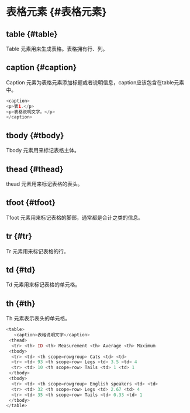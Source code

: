 # 表格元素 {#表格元素}

## table {#table}

Table 元素用来生成表格。表格拥有行、列。

## caption {#caption}

Caption 元素为表格元素添加标题或者说明信息，caption应该包含在table元素中。

```php
<caption>
<p>表1.</p>
<p>表格说明文字。</p>
</caption>
```

## tbody {#tbody}

Tbody 元素用来标记表格主体。

## thead {#thead}

thead 元素用来标记表格的表头。

## tfoot {#tfoot}

Tfoot 元素用来标记表格的脚部，通常都是合计之类的信息。

## tr {#tr}

Tr 元素用来标记表格的行。

## td {#td}

Td 元素用来标记表格的单元格。

## th {#th}

Th 元素表示表头的单元格。

```php
<table>
   <caption>表格说明文字</caption>
 <thead>
  <tr> <th> ID <th> Measurement <th> Average <th> Maximum
 <tbody>
  <tr> <td> <th scope=rowgroup> Cats <td> <td>
  <tr> <td> 93 <th scope=row> Legs <td> 3.5 <td> 4
  <tr> <td> 10 <th scope=row> Tails <td> 1 <td> 1
 </tbody>
 <tbody>
  <tr> <td> <th scope=rowgroup> English speakers <td> <td>
  <tr> <td> 32 <th scope=row> Legs <td> 2.67 <td> 4
  <tr> <td> 35 <th scope=row> Tails <td> 0.33 <td> 1
 </tbody>
</table>
```



